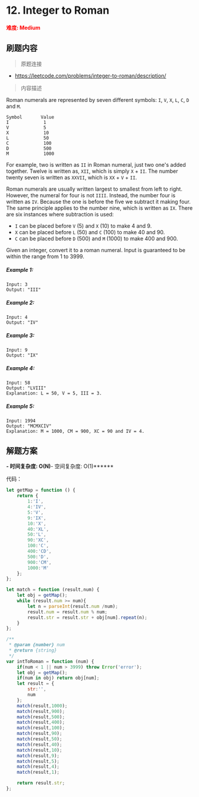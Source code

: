 # 12. Integer to Roman

**<font color=red>难度: Medium</font>**

## 刷题内容

> 原题连接

* https://leetcode.com/problems/integer-to-roman/description/

> 内容描述

Roman numerals are represented by seven different symbols: `I`, `V`, `X`, `L`, `C`, `D` and `M`.
```
Symbol       Value
I             1
V             5
X             10
L             50
C             100
D             500
M             1000
```

For example, two is written as `II` in Roman numeral, just two one's added together. Twelve is written as, `XII`, which is simply `X` + `II`. The number twenty seven is written as `XXVII`, which is `XX` + `V` + `II`.

Roman numerals are usually written largest to smallest from left to right. However, the numeral for four is not `IIII`. Instead, the number four is written as `IV`. Because the one is before the five we subtract it making four. The same principle applies to the number nine, which is written as `IX`. There are six instances where subtraction is used:
 * `I` can be placed before `V` (5) and `X` (10) to make 4 and 9. 
 * `X` can be placed before `L` (50) and `C` (100) to make 40 and 90. 
 * `C` can be placed before `D` (500) and `M` (1000) to make 400 and 900.

Given an integer, convert it to a roman numeral. Input is guaranteed to be within the range from 1 to 3999.

##### Example 1:
```
Input: 3
Output: "III"
```

##### Example 2:
```
Input: 4
Output: "IV"
```

##### Example 3:
```
Input: 9
Output: "IX"
```

##### Example 4:
```
Input: 58
Output: "LVIII"
Explanation: L = 50, V = 5, III = 3.
```

##### Example 5:
```
Input: 1994
Output: "MCMXCIV"
Explanation: M = 1000, CM = 900, XC = 90 and IV = 4.
```


## 解题方案

******- 时间复杂度: O(N)******- 空间复杂度: O(1)******


代码：

```javascript
let getMap = function () {
    return {
        1:'I',
        4:'IV',
        5:'V',
        9:'IX',
        10:'X',
        40:'XL',
        50:'L',
        90:'XC',
        100:'C',
        400:'CD',
        500:'D',
        900:'CM',
        1000:'M'
    };
};

let match = function (result,num) {
    let obj = getMap();
    while (result.num >= num){
        let n = parseInt(result.num /num);
        result.num = result.num % num;
        result.str = result.str + obj[num].repeat(n);
    }
};

/**
 * @param {number} num
 * @return {string}
 */
var intToRoman = function (num) {
    if(num < 1 || num > 3999) throw Error('error');
    let obj = getMap();
    if(num in obj) return obj[num];
    let result = {
        str:'',
        num
    };
    match(result,1000);
    match(result,900);
    match(result,500);
    match(result,400);
    match(result,100);
    match(result,90);
    match(result,50);
    match(result,40);
    match(result,10);
    match(result,9);
    match(result,5);
    match(result,4);
    match(result,1);

    return result.str;
};
```

